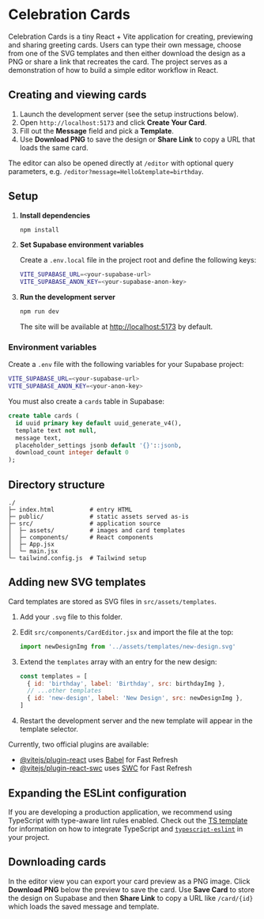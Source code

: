 # Celebration Cards

Celebration Cards is a tiny React + Vite application for creating, previewing and
sharing greeting cards. Users can type their own message, choose from one of the
SVG templates and then either download the design as a PNG or share a link that
recreates the card. The project serves as a demonstration of how to build a
simple editor workflow in React.

## Creating and viewing cards

1. Launch the development server (see the setup instructions below).
2. Open `http://localhost:5173` and click **Create Your Card**.
3. Fill out the **Message** field and pick a **Template**.
4. Use **Download PNG** to save the design or **Share Link** to copy a URL that
   loads the same card.

The editor can also be opened directly at `/editor` with optional query
parameters, e.g. `/editor?message=Hello&template=birthday`.

## Setup

1. **Install dependencies**

   ```bash
   npm install
   ```

2. **Set Supabase environment variables**

   Create a `.env.local` file in the project root and define the following keys:

   ```bash
   VITE_SUPABASE_URL=<your-supabase-url>
   VITE_SUPABASE_ANON_KEY=<your-supabase-anon-key>
   ```

3. **Run the development server**

   ```bash
   npm run dev
   ```

   The site will be available at [http://localhost:5173](http://localhost:5173)
   by default.

### Environment variables

Create a `.env` file with the following variables for your Supabase project:

```bash
VITE_SUPABASE_URL=<your-supabase-url>
VITE_SUPABASE_ANON_KEY=<your-anon-key>
```

You must also create a `cards` table in Supabase:

```sql
create table cards (
  id uuid primary key default uuid_generate_v4(),
  template text not null,
  message text,
  placeholder_settings jsonb default '{}'::jsonb,
  download_count integer default 0
);
```

## Directory structure

```
./
├─ index.html          # entry HTML
├─ public/             # static assets served as-is
├─ src/                # application source
│  ├─ assets/          # images and card templates
│  ├─ components/      # React components
│  ├─ App.jsx
│  └─ main.jsx
└─ tailwind.config.js  # Tailwind setup
```

## Adding new SVG templates

Card templates are stored as SVG files in `src/assets/templates`.

1. Add your `.svg` file to this folder.
2. Edit `src/components/CardEditor.jsx` and import the file at the top:

   ```jsx
   import newDesignImg from '../assets/templates/new-design.svg'
   ```

3. Extend the `templates` array with an entry for the new design:

   ```jsx
   const templates = [
     { id: 'birthday', label: 'Birthday', src: birthdayImg },
     // ...other templates
     { id: 'new-design', label: 'New Design', src: newDesignImg },
   ]
   ```

4. Restart the development server and the new template will appear in the
   template selector.

Currently, two official plugins are available:

- [@vitejs/plugin-react](https://github.com/vitejs/vite-plugin-react/blob/main/packages/plugin-react) uses [Babel](https://babeljs.io/) for Fast Refresh
- [@vitejs/plugin-react-swc](https://github.com/vitejs/vite-plugin-react/blob/main/packages/plugin-react-swc) uses [SWC](https://swc.rs/) for Fast Refresh

## Expanding the ESLint configuration

If you are developing a production application, we recommend using TypeScript with type-aware lint rules enabled. Check out the [TS template](https://github.com/vitejs/vite/tree/main/packages/create-vite/template-react-ts) for information on how to integrate TypeScript and [`typescript-eslint`](https://typescript-eslint.io) in your project.

## Downloading cards

In the editor view you can export your card preview as a PNG image. Click **Download PNG** below the preview to save the card.
Use **Save Card** to store the design on Supabase and then **Share Link** to copy a URL like `/card/{id}` which loads the saved message and template.

